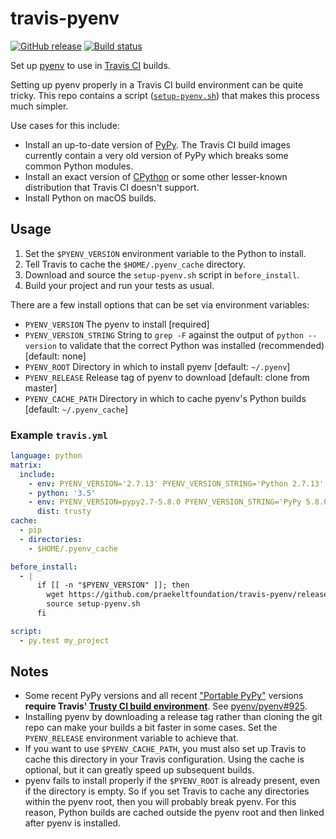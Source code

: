 # travis-pyenv

[![GitHub release](https://img.shields.io/github/release/praekeltfoundation/travis-pyenv.svg?style=flat-square)](https://github.com/praekeltfoundation/travis-pyenv/releases/latest)
[![Build status](https://img.shields.io/travis/praekeltfoundation/travis-pyenv/develop.svg?style=flat-square)](https://travis-ci.org/praekeltfoundation/travis-pyenv)

Set up [pyenv](https://github.com/yyuu/pyenv) to use in [Travis CI](https://travis-ci.org) builds.

Setting up pyenv properly in a Travis CI build environment can be quite tricky. This repo contains a script ([`setup-pyenv.sh`](setup-pyenv.sh)) that makes this process much simpler.

Use cases for this include:

* Install an up-to-date version of [PyPy](http://pypy.org). The Travis CI build images currently contain a very old version of PyPy which breaks some common Python modules.
* Install an exact version of [CPython](http://www.python.org) or some other lesser-known distribution that Travis CI doesn't support.
* Install Python on macOS builds.

## Usage
1. Set the `$PYENV_VERSION` environment variable to the Python to install.
2. Tell Travis to cache the `$HOME/.pyenv_cache` directory.
3. Download and source the `setup-pyenv.sh` script in `before_install`.
4. Build your project and run your tests as usual.

There are a few install options that can be set via environment variables:
* `PYENV_VERSION`
    The pyenv to install [required]
* `PYENV_VERSION_STRING`
    String to `grep -F` against the output of `python --version` to validate that the correct Python was installed (recommended) [default: none]
* `PYENV_ROOT`
    Directory in which to install pyenv [default: `~/.pyenv`]
* `PYENV_RELEASE`
    Release tag of pyenv to download [default: clone from master]
* `PYENV_CACHE_PATH`
    Directory in which to cache pyenv's Python builds [default: `~/.pyenv_cache`]


### Example `travis.yml`
```yaml
language: python
matrix:
  include:
    - env: PYENV_VERSION='2.7.13' PYENV_VERSION_STRING='Python 2.7.13'
    - python: '3.5'
    - env: PYENV_VERSION=pypy2.7-5.8.0 PYENV_VERSION_STRING='PyPy 5.8.0' PYENV_ROOT=$HOME/.travis-pyenv
      dist: trusty
cache:
  - pip
  - directories:
    - $HOME/.pyenv_cache

before_install:
  - |
      if [[ -n "$PYENV_VERSION" ]]; then
        wget https://github.com/praekeltfoundation/travis-pyenv/releases/download/0.3.0/setup-pyenv.sh
        source setup-pyenv.sh
      fi

script:
  - py.test my_project
```

## Notes
* Some recent PyPy versions and all recent ["Portable PyPy"](https://github.com/squeaky-pl/portable-pypy) versions **require Travis' [Trusty CI build environment](https://docs.travis-ci.com/user/trusty-ci-environment/)**. See [pyenv/pyenv#925](https://github.com/pyenv/pyenv/issues/925).
* Installing pyenv by downloading a release tag rather than cloning the git repo can make your builds a bit faster in some cases. Set the `PYENV_RELEASE` environment variable to achieve that.
* If you want to use `$PYENV_CACHE_PATH`, you must also set up Travis to cache this directory in your Travis configuration. Using the cache is optional, but it can greatly speed up subsequent builds.
* pyenv fails to install properly if the `$PYENV_ROOT` is already present, even if the directory is empty. So if you set Travis to cache any directories within the pyenv root, then you will probably break pyenv. For this reason, Python builds are cached outside the pyenv root and then linked after pyenv is installed.
